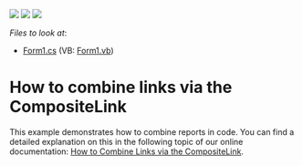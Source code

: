 <!-- default badges list -->
![](https://img.shields.io/endpoint?url=https://codecentral.devexpress.com/api/v1/VersionRange/128597221/13.1.4%2B)
[![](https://img.shields.io/badge/Open_in_DevExpress_Support_Center-FF7200?style=flat-square&logo=DevExpress&logoColor=white)](https://supportcenter.devexpress.com/ticket/details/E15)
[![](https://img.shields.io/badge/📖_How_to_use_DevExpress_Examples-e9f6fc?style=flat-square)](https://docs.devexpress.com/GeneralInformation/403183)
<!-- default badges end -->
<!-- default file list -->
*Files to look at*:

* [Form1.cs](./CS/Form1.cs) (VB: [Form1.vb](./VB/Form1.vb))
<!-- default file list end -->
# How to combine links via the CompositeLink


<p>This example demonstrates how to combine reports in code. You can find a detailed explanation on this in the following topic of our online documentation: <a href="https://documentation.devexpress.com/#WindowsForms/CustomDocument174">How to Combine Links via the CompositeLink</a>.</p>

<br/>


